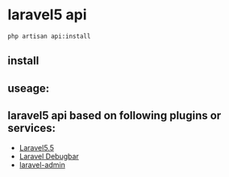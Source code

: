 # laravel5 api

```
php artisan api:install
```

## install

## useage:

## laravel5 api based on following plugins or services:
- [Laravel5.5](https://github.com/laravel/laravel)
- [Laravel Debugbar](https://github.com/kk0501/laravel-debugbar)
- [laravel-admin](https://github.com/kk0501/laravel-admin)